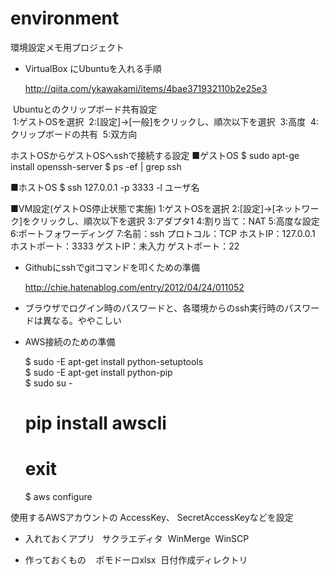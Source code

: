 # environment
環境設定メモ用プロジェクト

- VirtualBox にUbuntuを入れる手順

  http://qiita.com/ykawakami/items/4bae371932110b2e25e3
  
  Ubuntuとのクリップボード共有設定  
  1:ゲストOSを選択 
  2:[設定]→[一般]をクリックし、順次以下を選択 
  3:高度 
  4:クリップボードの共有 
  5:双方向 
  
ホストOSからゲストOSへsshで接続する設定
■ゲストOS
  $ sudo apt-ge install openssh-server
  $ ps -ef | grep ssh


■ホストOS
  $ ssh 127.0.0.1 -p 3333 -l ユーザ名

■VM設定(ゲストOS停止状態で実施)
  1:ゲストOSを選択
  2:[設定]→[ネットワーク]をクリックし、順次以下を選択
  3:アダプタ1
  4:割り当て：NAT
  5:高度な設定
  6:ポートフォワーディング
  7:名前：ssh
    プロトコル：TCP
    ホストIP：127.0.0.1
    ホストポート：3333
    ゲストIP：未入力
    ゲストポート：22
  
- Githubにsshでgitコマンドを叩くための準備

  http://chie.hatenablog.com/entry/2012/04/24/011052
  
- ブラウザでログイン時のパスワードと、各環境からのssh実行時のパスワードは異なる。ややこしい


- AWS接続のための準備  
  
    $ sudo -E apt-get install python-setuptools  
    $ sudo -E apt-get install python-pip  
    $ sudo su -  
    # pip install awscli  
    # exit  
    $ aws configure  

使用するAWSアカウントの
AccessKey、
SecretAccessKeyなどを設定
  
- 入れておくアプリ
  
  サクラエディタ
  WinMerge
  WinSCP
  
- 作っておくもの
  
  ポモドーロxlsx
  日付作成ディレクトリ
